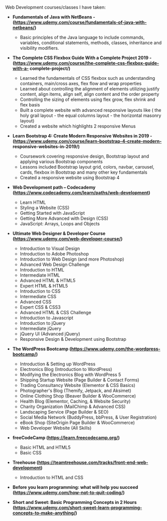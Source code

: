 Web Development courses/classes I have taken:

* **Fundamentals of Java with NetBeans - (https://www.udemy.com/course/fundamentals-of-java-with-netbeans/)**
	*	Basic principles of the Java language to include commands, variables, conditional statements, methods, classes, 			inheritance and visibility modifiers. 
	
* **The Complete CSS Flexbox Guide With a Complete Project 2019 - (https://www.udemy.com/course/the-complete-css-flexbox-guide-with-a-								           complete-project/)**
	*	Learned the fundamentals of CSS flexbox such as understanding containers, main/cross axes, flex flow and wrap properties
	*	Learned about controlling the alignment of elements utilizing justify content, align items, align self, align content 			and the order property
	*	Controlling the sizing of elements using flex grow, flex shrink and flex basis
	*	Built a complete website with advanced responsive layouts like ( the holy grail layout - the equal columns layout - the 		horizontal masonry layout)
	*	Created a website which highlights 2 responsive Menus

* **Learn Bootstrap 4: Create Modern Responsive Websites in 2019 - (https://www.udemy.com/course/learn-bootstrap-4-create-modern-									    responsive-websites-in-2019/)**
	*	Coursework covering responsive design, Bootstrap layout and applying various Bootstrap components
	*	Lessons included Bootstrap layout grid, colors, navbar, carousel, cards, flexbox in Bootstrap and many other key 			fundamentals
	*	Created a responsive website using Bootstrap 4
	

* **Web Development path – Codecademy (https://www.codecademy.com/learn/paths/web-development)**
	* 	Learn HTML
	*	Styling a Website (CSS)
	*	Getting Started with JavaScript
	*	Getting More Advanced with Design (CSS)
	*	JavaScript: Arrays, Loops and Objects
	
*	**Ultimate Web Designer & Developer Course (https://www.udemy.com/web-developer-course/)**

	*	Introduction to Visual Design
	*	Introduction to Adobe Photoshop
	*	Introduction to Web Design (and more Photoshop)
	*	Advanced Web Design Challenge
	*	Introduction to HTML
	*	Intermediate HTML
	*	Advanced HTML & HTML5
	*	Expert HTML & HTML5
	*	Introduction to CSS
	*	Intermediate CSS
	*	Advanced CSS
	*	Expert CSS & CSS3
	*	Advanced HTML & CSS Challenge
	*	Introduction to Javascript
	*	Introduction to jQuery
	*	Intermediate jQuery
	*	jQuery UI (Advanced jQuery)
	*	Responsive Design & Development using Bootstrap
	
*	**The WordPress Bootcamp (https://www.udemy.com/the-wordpress-bootcamp/)**
	*	Introduction & Setting up WordPress
	*	Electronics Blog (Introduction to WordPress)
	*	Modifying the Electronics Blog with WordPress 5
	*	Shipping Startup Website (Page Builder & Contact Forms)
	*	Trading Consultancy Website (Elementor & CSS Basics)
	*	Photographer's Blog (Themify, Jetpack, and Aksimet)
	*	Online Clothing Shop (Beaver Builder & WooCommerce)
	*	Health Blog (Elementor, Caching, & Website Security)
	*	Charity Organization (MailChimp & Advanced CSS)
	*	Landscaping Service (Page Builder & SEO)
	*	Social Media Network (BuddyPress, bbPress, & User Registration)
	*	eBook Shop (SiteOrigin Page Builder & WooCommerce)
	*	Web Developer Website (All Skills)
*	**freeCodeCamp (https://learn.freecodecamp.org/)**
	*	Basic HTML and HTML5
	*	Basic CSS
*	**Treehouse (https://teamtreehouse.com/tracks/front-end-web-development)**
	*	Introduction to HTML and CSS
*	**Before you learn programming: what will help you succeed (https://www.udemy.com/how-not-to-quit-coding/)**
*	**Short and Sweet: Basic Programming Concepts in 2 Hours (https://www.udemy.com/short-sweet-learn-programming-concepts-to-make-anything/)**

